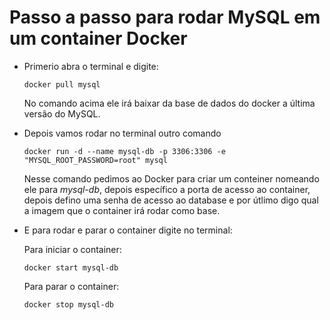 # Passo a passo para rodar MySQL em um container Docker

* Primerio abra o terminal e digite:
	```
	docker pull mysql
	```
	No comando acima ele irá baixar da base de dados do docker a última versão do MySQL.

* Depois vamos rodar no terminal outro comando
	```
	docker run -d --name mysql-db -p 3306:3306 -e "MYSQL_ROOT_PASSWORD=root" mysql
	```
	Nesse comando pedimos ao Docker para criar um conteiner nomeando ele para *mysql-db*, depois específico a porta de acesso ao container, depois defino uma senha de acesso ao database e por útlimo digo qual a imagem que o container irá rodar como base.

 * E para rodar e parar o container digite no terminal:

	Para iniciar o container:

	```
	docker start mysql-db
	```
	
	Para parar o container:
	```
	docker stop mysql-db
	```